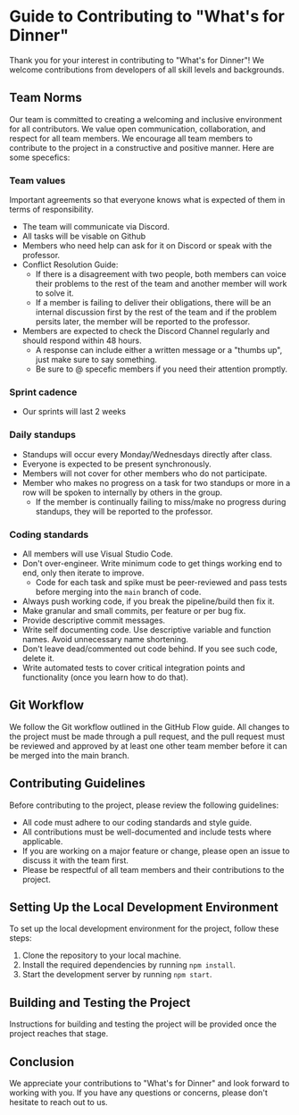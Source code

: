 # Guide to Contributing to "What's for Dinner"
Thank you for your interest in contributing to "What's for Dinner"! We welcome contributions from developers of all skill levels and backgrounds.

## Team Norms
Our team is committed to creating a welcoming and inclusive environment for all contributors. We value open communication, collaboration, and respect for all team members. We encourage all team members to contribute to the project in a constructive and positive manner. Here are some specefics:

### Team values

Important agreements so that everyone knows what is expected of them in terms of responsibility.

- The team will communicate via Discord.
- All tasks will be visable on Github
- Members who need help can ask for it on Discord or speak with the professor. 
- Conflict Resolution Guide:
  - If there is a disagreement with two people, both members can voice their problems to the rest of the team and another member will work to solve it. 
  - If a member is failing to deliver their obligations, there will be an internal discussion first by the rest of the team and if the problem persits later, the member will be reported to the professor. 
- Members are expected to check the Discord Channel regularly and should respond within 48 hours.
  - A response can include either a written message or a "thumbs up", just make sure to say something.
  - Be sure to @ specefic members if you need their attention promptly. 

### Sprint cadence

- Our sprints will last 2 weeks

### Daily standups

- Standups will occur every Monday/Wednesdays directly after class.
- Everyone is expected to be present synchronously.
- Members will not cover for other members who do not participate.
- Member who makes no progress on a task for two standups or more in a row will be spoken to internally by others in the group. 
  - If the member is continually failing to miss/make no progress during standups, they will be reported to the professor. 

### Coding standards

- All members will use Visual Studio Code.
- Don't over-engineer. Write minimum code to get things working end to end, only then iterate to improve.
  - Code for each task and spike must be peer-reviewed and pass tests before merging into the `main` branch of code.
- Always push working code, if you break the pipeline/build then fix it.
- Make granular and small commits, per feature or per bug fix.
- Provide descriptive commit messages.
- Write self documenting code. Use descriptive variable and function names. Avoid unnecessary name shortening.
- Don't leave dead/commented out code behind. If you see such code, delete it.
- Write automated tests to cover critical integration points and functionality (once you learn how to do that).



## Git Workflow
We follow the Git workflow outlined in the GitHub Flow guide. All changes to the project must be made through a pull request, and the pull request must be reviewed and approved by at least one other team member before it can be merged into the main branch.

## Contributing Guidelines
Before contributing to the project, please review the following guidelines:

- All code must adhere to our coding standards and style guide.
- All contributions must be well-documented and include tests where applicable.
- If you are working on a major feature or change, please open an issue to discuss it with the team first.
- Please be respectful of all team members and their contributions to the project.

## Setting Up the Local Development Environment
To set up the local development environment for the project, follow these steps:

1. Clone the repository to your local machine.
2. Install the required dependencies by running `npm install`.
3. Start the development server by running `npm start`.

## Building and Testing the Project
Instructions for building and testing the project will be provided once the project reaches that stage.

## Conclusion
We appreciate your contributions to "What's for Dinner" and look forward to working with you. If you have any questions or concerns, please don't hesitate to reach out to us.